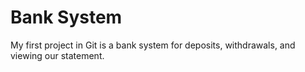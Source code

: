 # Bank System

My first project in Git is a bank system for deposits, withdrawals, and viewing our statement.
